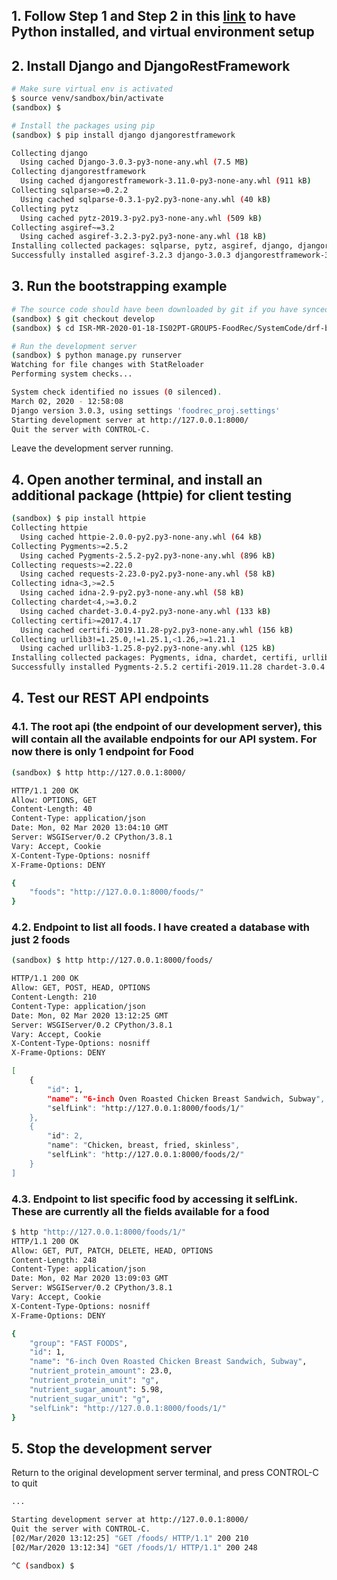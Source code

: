 ## 1. Follow Step 1 and Step 2 in this [link](https://github.com/ISS-IS02PT/ISR-MR-2020-01-18-IS02PT-GROUP5-FoodRec/tree/master/SystemCode/pyke-bootstrapping) to have Python installed, and virtual environment setup

## 2. Install Django and DjangoRestFramework
```bash
# Make sure virtual env is activated
$ source venv/sandbox/bin/activate
(sandbox) $

# Install the packages using pip
(sandbox) $ pip install django djangorestframework

Collecting django
  Using cached Django-3.0.3-py3-none-any.whl (7.5 MB)
Collecting djangorestframework
  Using cached djangorestframework-3.11.0-py3-none-any.whl (911 kB)
Collecting sqlparse>=0.2.2
  Using cached sqlparse-0.3.1-py2.py3-none-any.whl (40 kB)
Collecting pytz
  Using cached pytz-2019.3-py2.py3-none-any.whl (509 kB)
Collecting asgiref~=3.2
  Using cached asgiref-3.2.3-py2.py3-none-any.whl (18 kB)
Installing collected packages: sqlparse, pytz, asgiref, django, djangorestframework
Successfully installed asgiref-3.2.3 django-3.0.3 djangorestframework-3.11.0 pytz-2019.3 sqlparse-0.3.1
```

## 3. Run the bootstrapping example
```bash
# The source code should have been downloaded by git if you have synced the remote and local repo (under 'develop' branch)
(sandbox) $ git checkout develop
(sandbox) $ cd ISR-MR-2020-01-18-IS02PT-GROUP5-FoodRec/SystemCode/drf-bootstrapping/foodrec_proj

# Run the development server
(sandbox) $ python manage.py runserver
Watching for file changes with StatReloader
Performing system checks...

System check identified no issues (0 silenced).
March 02, 2020 - 12:58:08
Django version 3.0.3, using settings 'foodrec_proj.settings'
Starting development server at http://127.0.0.1:8000/
Quit the server with CONTROL-C.
```
Leave the development server running.


## 4. Open another terminal, and install an additional package (httpie) for client testing
```bash
(sandbox) $ pip install httpie
Collecting httpie
  Using cached httpie-2.0.0-py2.py3-none-any.whl (64 kB)
Collecting Pygments>=2.5.2
  Using cached Pygments-2.5.2-py2.py3-none-any.whl (896 kB)
Collecting requests>=2.22.0
  Using cached requests-2.23.0-py2.py3-none-any.whl (58 kB)
Collecting idna<3,>=2.5
  Using cached idna-2.9-py2.py3-none-any.whl (58 kB)
Collecting chardet<4,>=3.0.2
  Using cached chardet-3.0.4-py2.py3-none-any.whl (133 kB)
Collecting certifi>=2017.4.17
  Using cached certifi-2019.11.28-py2.py3-none-any.whl (156 kB)
Collecting urllib3!=1.25.0,!=1.25.1,<1.26,>=1.21.1
  Using cached urllib3-1.25.8-py2.py3-none-any.whl (125 kB)
Installing collected packages: Pygments, idna, chardet, certifi, urllib3, requests, httpie
Successfully installed Pygments-2.5.2 certifi-2019.11.28 chardet-3.0.4 httpie-2.0.0 idna-2.9 requests-2.23.0 urllib3-1.25.8
```

## 4. Test our REST API endpoints
### 4.1. The root api (the endpoint of our development server), this will contain all the available endpoints for our API system. For now there is only 1 endpoint for Food
``` bash
(sandbox) $ http http://127.0.0.1:8000/ 

HTTP/1.1 200 OK
Allow: OPTIONS, GET
Content-Length: 40
Content-Type: application/json
Date: Mon, 02 Mar 2020 13:04:10 GMT
Server: WSGIServer/0.2 CPython/3.8.1
Vary: Accept, Cookie
X-Content-Type-Options: nosniff
X-Frame-Options: DENY

{
    "foods": "http://127.0.0.1:8000/foods/"
} 
```

### 4.2. Endpoint to list all foods. I have created a database with just 2 foods
```bash
(sandbox) $ http http://127.0.0.1:8000/foods/

HTTP/1.1 200 OK
Allow: GET, POST, HEAD, OPTIONS
Content-Length: 210
Content-Type: application/json
Date: Mon, 02 Mar 2020 13:12:25 GMT
Server: WSGIServer/0.2 CPython/3.8.1
Vary: Accept, Cookie
X-Content-Type-Options: nosniff
X-Frame-Options: DENY

[
    {
        "id": 1,
        "name": "6-inch Oven Roasted Chicken Breast Sandwich, Subway",
        "selfLink": "http://127.0.0.1:8000/foods/1/"
    },
    {
        "id": 2,
        "name": "Chicken, breast, fried, skinless",
        "selfLink": "http://127.0.0.1:8000/foods/2/"
    }
]

```

### 4.3. Endpoint to list specific food by accessing it selfLink. These are currently all the fields available for a food

```bash
$ http "http://127.0.0.1:8000/foods/1/"
HTTP/1.1 200 OK
Allow: GET, PUT, PATCH, DELETE, HEAD, OPTIONS
Content-Length: 248
Content-Type: application/json
Date: Mon, 02 Mar 2020 13:09:03 GMT
Server: WSGIServer/0.2 CPython/3.8.1
Vary: Accept, Cookie
X-Content-Type-Options: nosniff
X-Frame-Options: DENY

{
    "group": "FAST FOODS",
    "id": 1,
    "name": "6-inch Oven Roasted Chicken Breast Sandwich, Subway",
    "nutrient_protein_amount": 23.0,
    "nutrient_protein_unit": "g",
    "nutrient_sugar_amount": 5.98,
    "nutrient_sugar_unit": "g",
    "selfLink": "http://127.0.0.1:8000/foods/1/"
}
```

## 5. Stop the development server
Return to the original development server terminal, and press CONTROL-C to quit

```bash
...

Starting development server at http://127.0.0.1:8000/
Quit the server with CONTROL-C.
[02/Mar/2020 13:12:25] "GET /foods/ HTTP/1.1" 200 210
[02/Mar/2020 13:12:34] "GET /foods/1/ HTTP/1.1" 200 248

^C (sandbox) $
```